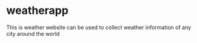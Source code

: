 # weatherapp
This is weather website can be used to collect weather information of any city around the world

